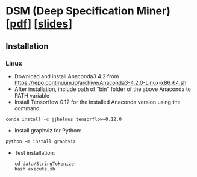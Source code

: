 # DSM (Deep Specification Miner) [[pdf](https://github.com/lebuitienduy/DSM/blob/master/paper/DSM.pdf)] [[slides](https://github.com/lebuitienduy/DSM/blob/master/paper/DSM-ISSTA.pptx)]
## Installation
### Linux

- Download and install Anaconda3 4.2 from https://repo.continuum.io/archive/Anaconda3-4.2.0-Linux-x86_64.sh
- After installation, include path of "bin" folder of the above Anaconda to PATH variable
- Install Tensorflow 0.12 for the installed Anaconda version using the command: 
```
conda install -c jjhelmus tensorflow=0.12.0
```
- Install graphviz for Python:
```
python -m install graphviz
```
- Test installation:
  ```
  cd data/StringTokenizer
  bash execute.sh
```

